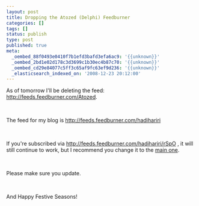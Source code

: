```yaml
---
layout: post
title: Dropping the Atozed (Delphi) Feedburner
categories: []
tags: []
status: publish
type: post
published: true
meta:
  _oembed_88f0493e0410f7b1efd3bafd3efa6ac9: '{{unknown}}'
  _oembed_2bd1e02d178c3d3699c1b30ec4b87c70: '{{unknown}}'
  _oembed_cd29e84077c5ff3c65af9fc63ef9d236: '{{unknown}}'
  _elasticsearch_indexed_on: '2008-12-23 20:12:00'
---
```

<p>
As of tomorrow I&#039;ll be deleting the feed: <a href="http://feeds.feedburner.com/Atozed">http://feeds.feedburner.com/Atozed</a>.
</p>
<p>
&nbsp;
</p>
<p>
The feed for my blog is <a href="http://feeds.feedburner.com/hadihariri">http://feeds.feedburner.com/hadihariri</a>
</p>
<p>
&nbsp;
</p>
<p>
If you&#039;re subscribed via <a href="http://feeds.feedburner.com/hadihariri/rSpO">http://feeds.feedburner.com/hadihariri/rSpO</a> , it will still continue to work, but I recommend you change it to the <a href="http://feeds.feedburner.com/hadihariri">main one</a>.
</p>
<p>
&nbsp;
</p>
<p>
Please make sure you update.
</p>
<p>
&nbsp;
</p>
<p>
And Happy Festive Seasons!
</p>
